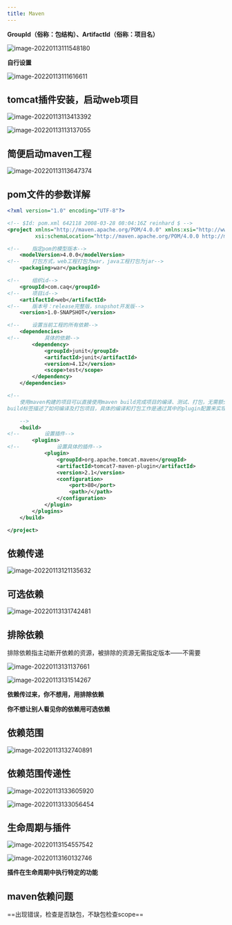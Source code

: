 ```yaml
---
title: Maven
---
```

**GroupId（俗称：包结构）、ArtifactId（俗称：项目名）**

![image-20220113111548180](https://typora-1259403628.cos.ap-nanjing.myqcloud.com/image-20220113111548180.png)



**自行设置**

![image-20220113111616611](https://typora-1259403628.cos.ap-nanjing.myqcloud.com/image-20220113111616611.png)



## tomcat插件安装，启动web项目

![image-20220113113413392](https://typora-1259403628.cos.ap-nanjing.myqcloud.com/image-20220113113413392.png)



![image-20220113113137055](https://typora-1259403628.cos.ap-nanjing.myqcloud.com/image-20220113113137055.png)



## 简便启动maven工程

![image-20220113113647374](https://typora-1259403628.cos.ap-nanjing.myqcloud.com/image-20220113113647374.png)





## pom文件的参数详解

```xml
<?xml version="1.0" encoding="UTF-8"?>

<!-- $Id: pom.xml 642118 2008-03-28 08:04:16Z reinhard $ -->
<project xmlns="http://maven.apache.org/POM/4.0.0" xmlns:xsi="http://www.w3.org/2001/XMLSchema-instance"
         xsi:schemaLocation="http://maven.apache.org/POM/4.0.0 http://maven.apache.org/maven-v4_0_0.xsd">

<!--    指定pom的模型版本-->
    <modelVersion>4.0.0</modelVersion>
<!--    打包方式，web工程打包为war，java工程打包为jar-->
    <packaging>war</packaging>

<!--    组织id-->
    <groupId>com.caq</groupId>
<!--    项目id-->
    <artifactId>web</artifactId>
<!--    版本号：release完整版，snapshot开发版-->
    <version>1.0-SNAPSHOT</version>

<!--    设置当前工程的所有依赖-->
    <dependencies>
<!--        具体的依赖-->
        <dependency>
            <groupId>junit</groupId>
            <artifactId>junit</artifactId>
            <version>4.12</version>
            <scope>test</scope>
        </dependency>
    </dependencies>

<!--
    使用maven构建的项目可以直接使用maven build完成项目的编译、测试、打包，无需额外配置。
build标签描述了如何编译及打包项目，具体的编译和打包工作是通过其中的plugin配置来实现的。当然，plugin不是必须的，即使不添加默认也会引入以下插件：

    -->
    <build>
<!--        设置插件-->
        <plugins>
<!--            设置具体的插件-->
            <plugin>
                <groupId>org.apache.tomcat.maven</groupId>
                <artifactId>tomcat7-maven-plugin</artifactId>
                <version>2.1</version>
                <configuration>
                    <port>80</port>
                    <path>/</path>
                </configuration>
            </plugin>
        </plugins>
    </build>

</project>
```





## 依赖传递

![image-20220113121135632](https://typora-1259403628.cos.ap-nanjing.myqcloud.com/image-20220113121135632.png)



## 可选依赖

![image-20220113131742481](https://typora-1259403628.cos.ap-nanjing.myqcloud.com/image-20220113131742481.png)

## 排除依赖

排除依赖指主动断开依赖的资源，被排除的资源无需指定版本――不需要





![image-20220113131137661](https://typora-1259403628.cos.ap-nanjing.myqcloud.com/image-20220113131137661.png)

![image-20220113131514267](https://typora-1259403628.cos.ap-nanjing.myqcloud.com/image-20220113131514267.png)







**依赖传过来，你不想用，用排除依赖**

**你不想让别人看见你的依赖用可选依赖**







## 依赖范围

![image-20220113132740891](https://typora-1259403628.cos.ap-nanjing.myqcloud.com/image-20220113132740891.png)





## 依赖范围传递性

![image-20220113133605920](https://typora-1259403628.cos.ap-nanjing.myqcloud.com/image-20220113133605920.png)

![image-20220113133056454](https://typora-1259403628.cos.ap-nanjing.myqcloud.com/image-20220113133056454.png)





## 生命周期与插件

![image-20220113154557542](https://typora-1259403628.cos.ap-nanjing.myqcloud.com/image-20220113154557542.png)



![image-20220113160132746](https://typora-1259403628.cos.ap-nanjing.myqcloud.com/image-20220113160132746.png)



**插件在生命周期中执行特定的功能**





## maven依赖问题

==出现错误，检查是否缺包，不缺包检查scope==
